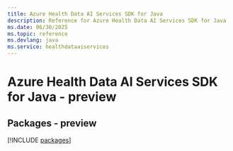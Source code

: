 ```yaml
---
title: Azure Health Data AI Services SDK for Java
description: Reference for Azure Health Data AI Services SDK for Java
ms.date: 06/30/2025
ms.topic: reference
ms.devlang: java
ms.service: healthdataaiservices
---
```

# Azure Health Data AI Services SDK for Java - preview
## Packages - preview
[!INCLUDE [packages](health-data-ai-services-index.md)]